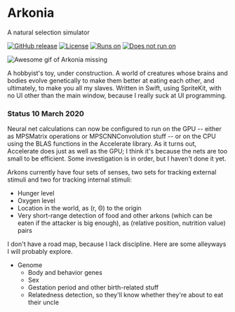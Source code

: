 # Arkonia
A natural selection simulator

[![GitHub release](https://img.shields.io/github/release-pre/SaganRitual/Arkonia.svg?style=plastic)](https://github.com/SaganRitual/Arkonia/tree/v3.0)
[![License](https://img.shields.io/github/license/SaganRitual/Arkonia.svg?style=plastic)](https://github.com/SaganRitual/Arkonia/blob/dev/LICENSE)
[![Runs on](https://img.shields.io/badge/Platform-macOS%20only-blue.svg?style=plastic)](https://www.apple.com/macos/)
[![Does not run on](https://img.shields.io/badge/Platform-not%20iOS-red.svg?style=plastic)](https://www.urbandictionary.com/define.php?term=SOL)

![Awesome gif of Arkonia missing](https://github.com/SaganRitual/Arkonia/blob/exp/MovieforREADME.gif)

A hobbyist's toy, under construction. A world of creatures whose brains and bodies evolve
genetically to make them better at eating each other, and ultimately, to make you all my slaves.
Written in Swift, using SpriteKit, with no UI other than the main window, because I really
suck at UI programming.

### Status 10 March 2020

Neural net calculations can now be configured to run on the GPU -- either as MPSMatrix operations or MPSCNNConvolution stuff -- or on the CPU using the BLAS functions in the Accelerate library. As it turns out, Accelerate does just as well as the GPU; I think it's because the nets are too small to be efficient. Some investigation is in order, but I haven't done it yet.

Arkons currently have four sets of senses, two sets for tracking external stimuli and two
for tracking internal stimuli:

* Hunger level
* Oxygen level
* Location in the world, as (r, Θ) to the origin
* Very short-range detection of food and other arkons (which can be eaten if the attacker is big
enough), as (relative position, nutrition value) pairs

I don't have a road map, because I lack discipline. Here are some alleyways I will probably explore.

* Genome
  * Body and behavior genes
  * Sex
  * Gestation period and other birth-related stuff
  * Relatedness detection, so they'll know whether they're about to eat their uncle
